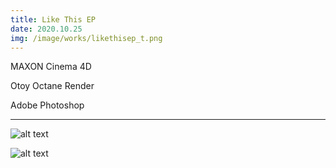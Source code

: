 ```yaml
---
title: Like This EP
date: 2020.10.25
img: /image/works/likethisep_t.png
---
```


MAXON Cinema 4D

Otoy Octane Render

Adobe Photoshop

<hr>

![alt text](https://drive.google.com/uc?export=view&id=1LpFotmDluYO1uKmLRE-BoS3tRrHC7YZK)

![alt text](https://drive.google.com/uc?export=view&id=1oRasP7_LKh1ic15DkKX27Ix0_PH11kIt)

